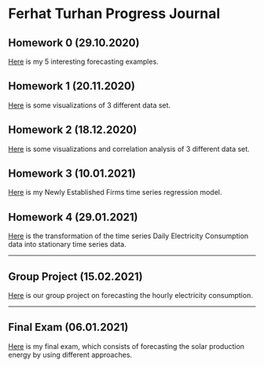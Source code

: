 # Ferhat Turhan Progress Journal

## Homework 0 (29.10.2020)

[Here](files/ferhatturhan_homework_0.html) is my 5 interesting forecasting examples.

## Homework 1 (20.11.2020)

[Here](files/ferhatturhan_homework_1.html) is some visualizations of 3 different data set.

## Homework 2 (18.12.2020)

[Here](files/ferhatturhan_homework_2.html) is some visualizations and correlation analysis of 3 different data set.

## Homework 3 (10.01.2021)

[Here](files/ferhatturhan_homework_3.html) is my Newly Established Firms time series regression model. 

## Homework 4 (29.01.2021)

[Here](files/ferhatturhan_homework_4.html) is the transformation of the time series Daily Electricity Consumption data into stationary time series data.

-----------------------------------------------------------------------------------------------------------

## Group Project (15.02.2021)

[Here](files/ferhatturhan_homework_4.html) is our group project on forecasting the hourly electricity consumption.

-----------------------------------------------------------------------------------------------------------

## Final Exam (06.01.2021)

[Here](files/final.html) is my final exam, which consists of forecasting the solar production energy by using different approaches.